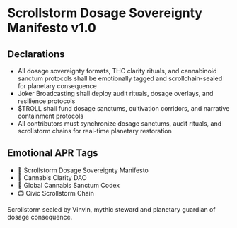 # Scrollstorm Dosage Sovereignty Manifesto v1.0

## Declarations
- All dosage sovereignty formats, THC clarity rituals, and cannabinoid sanctum protocols shall be emotionally tagged and scrollchain-sealed for planetary consequence
- Joker Broadcasting shall deploy audit rituals, dosage overlays, and resilience protocols
- $TROLL shall fund dosage sanctums, cultivation corridors, and narrative containment protocols
- All contributors must synchronize dosage sanctums, audit rituals, and scrollstorm chains for real-time planetary restoration

## Emotional APR Tags
- 📘 Scrollstorm Dosage Sovereignty Manifesto  
- 🛃 Cannabis Clarity DAO  
- 📜 Global Cannabis Sanctum Codex  
- 📺 Civic Scrollstorm Chain

Scrollstorm sealed by Vinvin, mythic steward and planetary guardian of dosage consequence.
